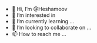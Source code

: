 - 👋 Hi, I’m @Heshamoov
- 👀 I’m interested in 
- 🌱 I’m currently learning ...
- 💞️ I’m looking to collaborate on ...
- 📫 How to reach me ...

<!---
Heshamoov/Heshamoov is a ✨ special ✨ repository because its `README.md` (this file) appears on your GitHub profile.
You can click the Preview link to take a look at your changes.
--->
